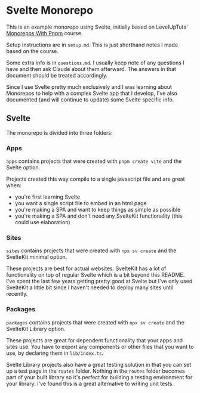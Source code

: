 # Svelte Monorepo

This is an example monorepo using Svelte, initially based on LevelUpTuts' [Monorepos With Pnpm](https://levelup.video/tutorials/monorepos-with-pnpm) course.

Setup instructions are in `setup.md`. This is just shorthand notes I made based on the course.

Some extra info is in `questions.md`. I usually keep note of any questions I have and then ask Claude about them afterward. The answers in that document should be treated accordingly.

Since I use Svelte pretty much exclusively and I was learning about Monorepos to help with a complex Svelte app that I develop, I've also documented (and will continue to update) some Svelte specific info.

## Svelte

The monorepo is divided into three folders:

### Apps

`apps` contains projects that were created with `pnpm create vite` and the Svelte option.

Projects created this way compile to a single javascript file and are great when:

- you're first learning Svelte
- you want a single script file to embed in an html page
- you're making a SPA and want to keep things as simple as possible
- you're making a SPA and don't need any SvelteKit functionality (this could use elaboration)

### Sites

`sites` contains projects that were created with `npx sv create` and the SvelteKit minimal option.

These projects are best for actual websites. SvelteKit has a lot of functionality on top of regular Svelte which is a bit beyond this README. I've spent the last few years getting pretty good at Svelte but I've only used SvelteKit a little bit since I haven't needed to deploy many sites until recently.

### Packages

`packages` contains projects that were created with `npx sv create` and the SvelteKit Library option.

These projects are great for dependent functionality that your apps and sites use. You have to export any components or other files that you want to use, by declaring them in `lib/index.ts`.

Svelte Library projects also have a great testing solution in that you can set up a test page in the `routes` folder. Nothing in the `routes` folder becomes part of your built library so it's perfect for building a testing environment for your library. I've found this is a great alternative to writing unit tests.
